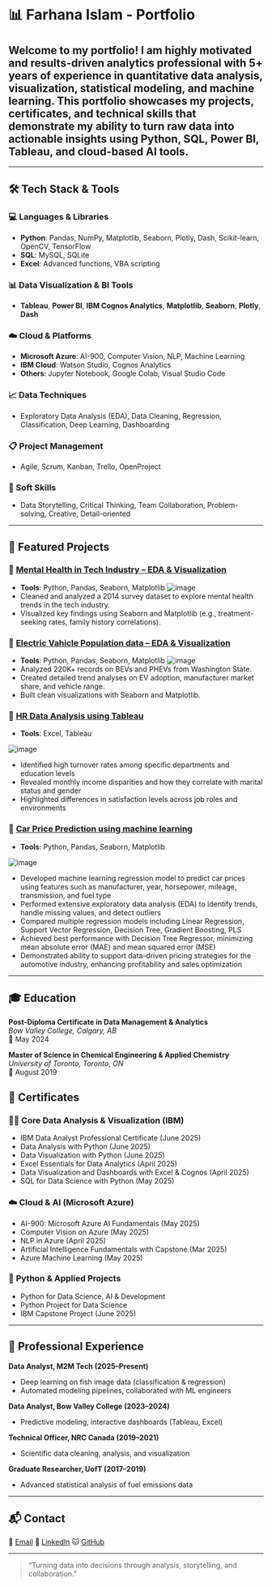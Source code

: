 # 📊 Farhana Islam - Portfolio

## Welcome to my portfolio! I am highly motivated and results-driven analytics professional with 5+ years of experience in quantitative data analysis, visualization, statistical modeling, and machine learning. This portfolio showcases my projects, certificates, and technical skills that demonstrate my ability to turn raw data into actionable insights using Python, SQL, Power BI, Tableau, and cloud-based AI tools.

---

## 🛠️ Tech Stack & Tools

### 💻 Languages & Libraries  
- **Python**: Pandas, NumPy, Matplotlib, Seaborn, Plotly, Dash, Scikit-learn, OpenCV, TensorFlow  
- **SQL**: MySQL, SQLite  
- **Excel**: Advanced functions, VBA scripting  

### 📊 Data Visualization & BI Tools  
- **Tableau**, **Power BI**, **IBM Cognos Analytics**, **Matplotlib**, **Seaborn**, **Plotly**, **Dash**

### ☁️ Cloud & Platforms  
- **Microsoft Azure**: AI-900, Computer Vision, NLP, Machine Learning  
- **IBM Cloud**: Watson Studio, Cognos Analytics  
- **Others**: Jupyter Notebook, Google Colab, Visual Studio Code  

### 📈 Data Techniques  
- Exploratory Data Analysis (EDA), Data Cleaning, Regression, Classification, Deep Learning, Dashboarding  

### 📋 Project Management  
- Agile, Scrum, Kanban, Trello, OpenProject  
### 🧠 Soft Skills  
- Data Storytelling, Critical Thinking, Team Collaboration, Problem-solving, Creative, Detail-oriented  
---

## 📁 Featured Projects

### 🔹 [Mental Health in Tech Industry – EDA & Visualization](https://github.com/Farhanaislam1/Mental-Health-in-Tech-Industry) 
- **Tools**: Python, Pandas, Seaborn, Matplotlib
![image](https://github.com/user-attachments/assets/5c54fa09-71d1-4173-b0a0-2d5607cad963)
- Cleaned and analyzed a 2014 survey dataset to explore mental health trends in the tech industry.  
- Visualized key findings using Seaborn and Matplotlib (e.g., treatment-seeking rates, family history correlations).

### 🔹 [Electric Vahicle Population data – EDA & Visualization](https://github.com/Farhanaislam1/Electric-Vehicle-Population-in-USA)
- **Tools**: Python, Pandas, Seaborn, Matplotlib
![image](https://github.com/user-attachments/assets/a98e9991-802c-466f-a6e1-6f025603d9b9)
- Analyzed 220K+ records on BEVs and PHEVs from Washington State.  
- Created detailed trend analyses on EV adoption, manufacturer market share, and vehicle range.  
- Built clean visualizations with Seaborn and Matplotlib.

### 🔹 [HR Data Analysis using Tableau](https://github.com/Farhanaislam1/HR-Data-Analysis-)
- **Tools**: Excel, Tableau

![image](https://github.com/user-attachments/assets/a2216622-2fe5-4797-bc73-0def41c15803)
- Identified high turnover rates among specific departments and education levels
- Revealed monthly income disparities and how they correlate with marital status and gender
- Highlighted differences in satisfaction levels across job roles and environments 

### 🔹 [Car Price Prediction using machine learning](https://github.com/Farhanaislam1/Car-Price-Prediction-using-Machine-Learning-)
- **Tools**: Python, Pandas, Seaborn, Matplotlib

![image](https://github.com/user-attachments/assets/a8639398-666b-4895-a336-0b8729a331ba)
- Developed machine learning regression model to predict car prices using features such as manufacturer, year, horsepower, mileage, transmission, and fuel type
- Performed extensive exploratory data analysis (EDA) to identify trends, handle missing values, and detect outliers
- Compared multiple regression models including Linear Regression, Support Vector Regression, Decision Tree, Gradient Boosting, PLS
- Achieved best performance with Decision Tree Regressor, minimizing mean absolute error (MAE) and mean squared error (MSE)
- Demonstrated ability to support data-driven pricing strategies for the automotive industry, enhancing profitability and sales optimization

---
## 🎓 Education

**Post-Diploma Certificate in Data Management & Analytics**  
*Bow Valley College, Calgary, AB*  
📅 May 2024  

**Master of Science in Chemical Engineering & Applied Chemistry**  
*University of Toronto, Toronto, ON*  
📅 August 2019  

## 🧾 Certificates

### 👩‍💻 **Core Data Analysis & Visualization (IBM)**
- IBM Data Analyst Professional Certificate (June 2025)  
- Data Analysis with Python (June 2025)  
- Data Visualization with Python (June 2025)  
- Excel Essentials for Data Analytics (April 2025)  
- Data Visualization and Dashboards with Excel & Cognos (April 2025)  
- SQL for Data Science with Python (May 2025)

### ☁️ **Cloud & AI (Microsoft Azure)**
- AI-900: Microsoft Azure AI Fundamentals (May 2025)  
- Computer Vision on Azure (May 2025)  
- NLP in Azure (April 2025)  
- Artificial Intelligence Fundamentals with Capstone (Mar 2025)  
- Azure Machine Learning (May 2025)  

### 🐍 **Python & Applied Projects**
- Python for Data Science, AI & Development  
- Python Project for Data Science  
- IBM Capstone Project (June 2025)

---
## 🏢 Professional Experience

**Data Analyst, M2M Tech (2025–Present)**  
- Deep learning on fish image data (classification & regression)
- Automated modeling pipelines, collaborated with ML engineers

**Data Analyst, Bow Valley College (2023–2024)**  
- Predictive modeling, interactive dashboards (Tableau, Excel)

**Technical Officer, NRC Canada (2019–2021)**  
- Scientific data cleaning, analysis, and visualization

**Graduate Researcher, UofT (2017–2019)**  
- Advanced statistical analysis of fuel emissions data

---
## 📬 Contact

📧 [Email](farhana.03@hotmail.com)
🔗 [LinkedIn](https://www.linkedin.com/in/farhana-islam-261938262/) 
🐱 [GitHub](https://github.com/Farhanaislam1)

---

> “Turning data into decisions through analysis, storytelling, and collaboration.”


<!---
Farhanaislam1/Farhanaislam1 is a ✨ special ✨ repository because its `README.md` (this file) appears on your GitHub profile.
You can click the Preview link to take a look at your changes.
--->
